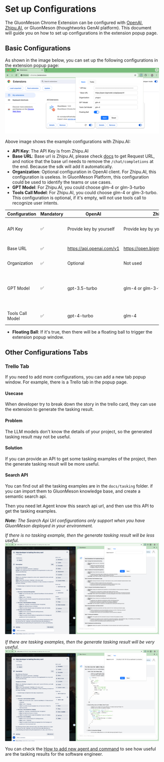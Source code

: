 # Set up Configurations
The GluonMeson Chrome Extension can be configured with [OpenAI](https://platform.openai.com/docs/overview), [Zhipu.AI](https://open.bigmodel.cn/dev/api), or GluonMeson (thoughtworks GenAI platform). This document will guide you on how to set up configurations in the extension popup page.

## Basic Configurations
As shown in the image below, you can set up the following configurations in the extension popup page:
<img src="../images/configure_in_popup_window.png"/>

Above image shows the example configurations with Zhipu.AI:
* **API Key**: The API Key is from Zhipu.AI
* **Base URL**: Base url is Zhipu.AI, please check [docs](https://open.bigmodel.cn/dev/api#glm-4) to get Request URL, and notice that the base url needs to remove the `/chat/completions` at the end. Because the sdk will add it automatically.
* **Organization**: Optional configuration in OpenAI client. For Zhipu.AI, this configuration is useless. In GluonMeson Platform, this configuration could be used to identify the teams or use cases.
* **GPT Model**: For Zhipu.AI, you could choose glm-4 or glm-3-turbo
* **Tools Call Model**: For Zhipu.AI, you could choose glm-4 or glm-3-turbo. This configuration is optional, if it's empty, will not use tools call to recognize user intents.

| Configuration   | Mandatory | OpenAI                    | Zhipu.AI                             | GluonMeson                                               |
|-----------------|-----------|---------------------------|--------------------------------------|----------------------------------------------------------|
| API Key         | ✅        | Provide key by yourself   | Provide key by yourself              | Create your own key in your environment                  |
| Base URL        | ✅        | https://api.openai.com/v1 | https://open.bigmodel.cn/api/paas/v4 | on-premise deploy environment                            |
| Organization    | ✅        | Optional                  | Not used                             | Used for auditing                                        |
| GPT Model       | ✅        | gpt-3.5-turbo             | glm-4 or glm-3-turbo                 | most cloud services & local deployed open sourced models |
| Tools Call Model| ✅        | gpt-4-turbo               | glm-4                                | depends on supported models                              |

* **Floating Ball**: If it's true, then there will be a floating ball to trigger the extension popup window.

## Other Configurations Tabs

### Trello Tab
If you need to add more configurations, you can add a new tab popup window. For example, there is a Trello tab in the popup page.

#### Usecase 
When developer try to break down the story in the trello card, they can use the extension to generate the tasking result.

#### Problem
The LLM models don't know the details of your project, so the generated tasking result may not be useful.

#### Solution
If you can provide an API to get some tasking examples of the project, then the generate tasking result will be more useful.

#### Search API
You can find out all the tasking examples are in the `docs/tasking` folder. if you can import them to GluonMeson knowledge base, and create a semantic search api. 

Then you need let Agent know this search api url, and then use this API to get the tasking examples.

***Note:*** *The Search Api Url configurations only support when you have GluonMeson deployed in your environment.*

*If there is no tasking example, then the generate tasking result will be less useful.*
<img src="../images/generate_tasking_without_examples.png"/>

*If there are tasking examples, then the generate tasking result will be very useful.*
<img src="../images/generate_tasking_with_examples.png"/>

You can check the [How to add new agent and command](../tasking/how_to_add_new_agent_and_command.md) to see how useful are the tasking results for the software engineer.